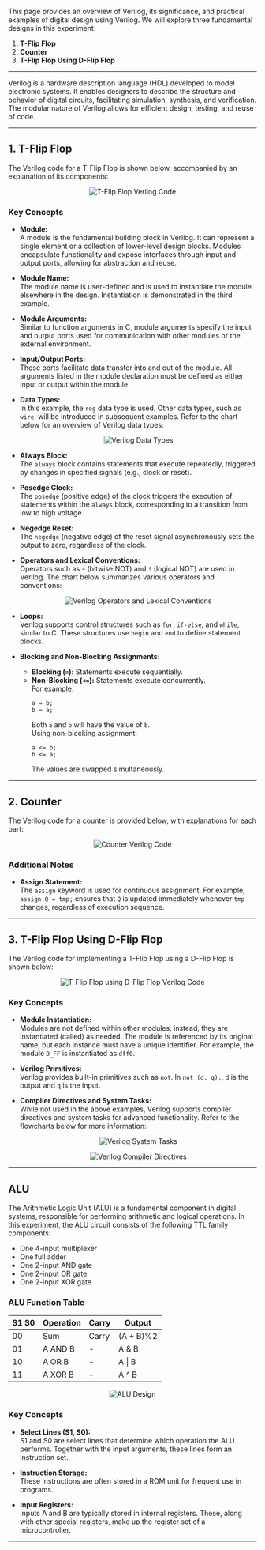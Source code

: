 This page provides an overview of Verilog, its significance, and practical examples of digital design using Verilog. We will explore three fundamental designs in this experiment:

1. **T-Flip Flop**
2. **Counter**
3. **T-Flip Flop Using D-Flip Flop**

---

Verilog is a hardware description language (HDL) developed to model electronic systems. It enables designers to describe the structure and behavior of digital circuits, facilitating simulation, synthesis, and verification. The modular nature of Verilog allows for efficient design, testing, and reuse of code.

---

## 1. T-Flip Flop

The Verilog code for a T-Flip Flop is shown below, accompanied by an explanation of its components:

<p align="center">
  <img src="images/t.jpg" alt="T-Flip Flop Verilog Code">
</p>

### Key Concepts

- **Module:**  
  A module is the fundamental building block in Verilog. It can represent a single element or a collection of lower-level design blocks. Modules encapsulate functionality and expose interfaces through input and output ports, allowing for abstraction and reuse.

- **Module Name:**  
  The module name is user-defined and is used to instantiate the module elsewhere in the design. Instantiation is demonstrated in the third example.

- **Module Arguments:**  
  Similar to function arguments in C, module arguments specify the input and output ports used for communication with other modules or the external environment.

- **Input/Output Ports:**  
  These ports facilitate data transfer into and out of the module. All arguments listed in the module declaration must be defined as either input or output within the module.

- **Data Types:**  
  In this example, the `reg` data type is used. Other data types, such as `wire`, will be introduced in subsequent examples. Refer to the chart below for an overview of Verilog data types:

  <p align="center">
    <img src="images/data.jpg" alt="Verilog Data Types">
  </p>

- **Always Block:**  
  The `always` block contains statements that execute repeatedly, triggered by changes in specified signals (e.g., clock or reset).

- **Posedge Clock:**  
  The `posedge` (positive edge) of the clock triggers the execution of statements within the `always` block, corresponding to a transition from low to high voltage.

- **Negedge Reset:**  
  The `negedge` (negative edge) of the reset signal asynchronously sets the output to zero, regardless of the clock.

- **Operators and Lexical Conventions:**  
  Operators such as `~` (bitwise NOT) and `!` (logical NOT) are used in Verilog. The chart below summarizes various operators and conventions:

  <p align="center">
    <img src="images/lex.jpg" alt="Verilog Operators and Lexical Conventions">
  </p>

- **Loops:**  
  Verilog supports control structures such as `for`, `if-else`, and `while`, similar to C. These structures use `begin` and `end` to define statement blocks.

- **Blocking and Non-Blocking Assignments:**
  - **Blocking (`=`):** Statements execute sequentially.
  - **Non-Blocking (`<=`):** Statements execute concurrently.  
    For example:
    ```
    a = b;
    b = a;
    ```
    Both `a` and `b` will have the value of `b`.  
    Using non-blocking assignment:
    ```
    a <= b;
    b <= a;
    ```
    The values are swapped simultaneously.

---

## 2. Counter

The Verilog code for a counter is provided below, with explanations for each part:

<p align="center">
  <img src="images/c.jpg" alt="Counter Verilog Code">
</p>

### Additional Notes

- **Assign Statement:**  
  The `assign` keyword is used for continuous assignment. For example, `assign Q = tmp;` ensures that `Q` is updated immediately whenever `tmp` changes, regardless of execution sequence.

---

## 3. T-Flip Flop Using D-Flip Flop

The Verilog code for implementing a T-Flip Flop using a D-Flip Flop is shown below:

<p align="center">
  <img src="images/td.jpg" alt="T-Flip Flop using D-Flip Flop Verilog Code">
</p>

### Key Concepts

- **Module Instantiation:**  
  Modules are not defined within other modules; instead, they are instantiated (called) as needed. The module is referenced by its original name, but each instance must have a unique identifier. For example, the module `D_FF` is instantiated as `dff0`.

- **Verilog Primitives:**  
  Verilog provides built-in primitives such as `not`. In `not (d, q);`, `d` is the output and `q` is the input.

- **Compiler Directives and System Tasks:**  
  While not used in the above examples, Verilog supports compiler directives and system tasks for advanced functionality. Refer to the flowcharts below for more information:

  <p align="center">
    <img src="images/task.jpg" alt="Verilog System Tasks">
  </p>
  <p align="center">
    <img src="images/direc.jpg" alt="Verilog Compiler Directives">
  </p>

---

## ALU

The Arithmetic Logic Unit (ALU) is a fundamental component in digital systems, responsible for performing arithmetic and logical operations. In this experiment, the ALU circuit consists of the following TTL family components:

- One 4-input multiplexer
- One full adder
- One 2-input AND gate
- One 2-input OR gate
- One 2-input XOR gate

### ALU Function Table

| S1 S0 | Operation   | Carry | Output    |
|-------|-------------|-------|-----------|
| 00    | Sum         | Carry | (A + B)%2 |
| 01    | A AND B     |   -   | A & B     |
| 10    | A OR B      |   -   | A \| B    |
| 11    | A XOR B     |   -   | A ^ B     |

<p align="center">
  <img src="images/alu-design.jpeg" alt="ALU Design">
</p>

### Key Concepts

- **Select Lines (S1, S0):**  
  S1 and S0 are select lines that determine which operation the ALU performs. Together with the input arguments, these lines form an instruction set.

- **Instruction Storage:**  
  These instructions are often stored in a ROM unit for frequent use in programs.

- **Input Registers:**  
  Inputs A and B are typically stored in internal registers. These, along with other special registers, make up the register set of a microcontroller.

---
